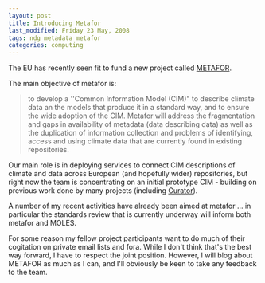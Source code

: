 ```yaml
---
layout: post
title: Introducing Metafor
last_modified: Friday 23 May, 2008
tags: ndg metadata metafor
categories: computing
---
```

The EU has recently seen fit to fund a new project called [METAFOR](http://www.metaforclimate.eu).

The main objective of metafor is:

<blockquote>to develop a ''Common Information Model (CIM)" to describe climate data an the models that produce it in a standard way, and to ensure the wide adoption of the CIM. Metafor will address the fragmentation and gaps in availability of metadata (data describing data) as well as the duplication of information collection and problems of identifying, access and using climate data that are currently found in existing repositories.
</blockquote>

Our main role is in deploying services to connect CIM descriptions of climate and data across European (and hopefully wider) repositories, but right now the team is concentrating on an initial prototype CIM - building on previous work done by many projects (including
[Curator](http://www.earthsystemcurator.org/)).

A number of my recent activities have already been aimed at metafor ... in particular the standards review that is currently underway will inform both metafor and MOLES.

For some reason my fellow project participants want to do much of their cogitation on private email lists and fora. While I don't think that's the best way forward, I have to respect the joint position. However, I will blog about METAFOR as much as I can, and I'll obviously be keen to take any feedback to the team.
